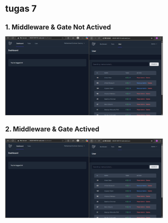 # tugas 7

## 1. Middleware & Gate Not Actived
![Alt Text](screenshot/tugas7/middleware&gate-not-actived.png)

## 2. Middleware & Gate Actived
![Alt Text](screenshot/tugas7/middleware&gate-actived.png)